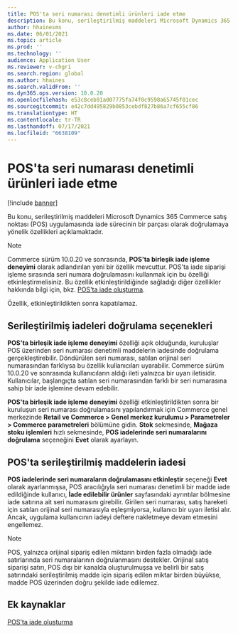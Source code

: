 ```yaml
---
title: POS'ta seri numarası denetimli ürünleri iade etme
description: Bu konu, serileştirilmiş maddeleri Microsoft Dynamics 365 Commerce satış noktası (POS) uygulamasında iade sürecinin bir parçası olarak doğrulamaya yönelik özellikleri açıklamaktadır.
author: hhainesms
ms.date: 06/01/2021
ms.topic: article
ms.prod: ''
ms.technology: ''
audience: Application User
ms.reviewer: v-chgri
ms.search.region: global
ms.author: hhaines
ms.search.validFrom: ''
ms.dyn365.ops.version: 10.0.20
ms.openlocfilehash: e53c8ceb91a007775fa74f0c9598a65745f01cec
ms.sourcegitcommit: e42c7dd495829b0853cebdf827b86a7cf655cf86
ms.translationtype: HT
ms.contentlocale: tr-TR
ms.lasthandoff: 07/17/2021
ms.locfileid: "6638109"
---
```

# <a name="return-serial-numbercontrolled-products-in-pos"></a>POS'ta seri numarası denetimli ürünleri iade etme

[!include [banner](includes/banner.md)]

Bu konu, serileştirilmiş maddeleri Microsoft Dynamics 365 Commerce satış noktası (POS) uygulamasında iade sürecinin bir parçası olarak doğrulamaya yönelik özellikleri açıklamaktadır.

> [!NOTE]
> Commerce sürüm 10.0.20 ve sonrasında, **POS'ta birleşik iade işleme deneyimi** olarak adlandırılan yeni bir özellik mevcuttur. POS'ta iade siparişi işleme sırasında seri numara doğrulamasını kullanmak için bu özelliği etkinleştirmelisiniz. Bu özellik etkinleştirildiğinde sağladığı diğer özellikler hakkında bilgi için, bkz. [POS'ta iade oluşturma](POS-returns.md).
>
> Özellik, etkinleştirildikten sonra kapatılamaz.

## <a name="options-for-validating-serialized-returns"></a>Serileştirilmiş iadeleri doğrulama seçenekleri

**POS'ta birleşik iade işleme deneyimi** özelliği açık olduğunda, kuruluşlar POS üzerinden seri numarası denetimli maddelerin iadesinde doğrulama gerçekleştirebilir. Döndürülen seri numarası, satılan orijinal seri numarasından farklıysa bu özellik kullanıcıları uyarabilir. Commerce sürüm 10.0.20 ve sonrasında kullanıcıların aldığı ileti yalnızca bir uyarı iletisidir. Kullanıcılar, başlangıçta satılan seri numarasından farklı bir seri numarasına sahip bir iade işlemine devam edebilir.

**POS'ta birleşik iade işleme deneyimi** özelliği etkinleştirildikten sonra bir kuruluşun seri numarası doğrulamasını yapılandırmak için Commerce genel merkezinde **Retail ve Commerce \> Genel merkez kurulumu \> Parametreler \> Commerce parametreleri** bölümüne gidin. **Stok** sekmesinde, **Mağaza stoku işlemleri** hızlı sekmesinde, **POS iadelerinde seri numaralarını doğrulama** seçeneğini **Evet** olarak ayarlayın.

## <a name="process-returns-for-serialized-items-in-pos"></a>POS'ta serileştirilmiş maddelerin iadesi

**POS iadelerinde seri numaraların doğrulamasını etkinleştir** seçeneği **Evet** olarak ayarlanmışsa, POS aracılığıyla seri numarası denetimli bir madde iade edildiğinde kullanıcı, **İade edilebilir ürünler** sayfasındaki ayrıntılar bölmesine iade satırına ait seri numarasını girebilir. Girilen seri numarası, satış hareketi için satılan orijinal seri numarasıyla eşleşmiyorsa, kullanıcı bir uyarı iletisi alır. Ancak, uygulama kullanıcının iadeyi deftere nakletmeye devam etmesini engellemez.

> [!NOTE]
> POS, yalnızca orijinal sipariş edilen miktarın birden fazla olmadığı iade satırlarında seri numaralarının doğrulanmasını destekler. Orijinal satış siparişi satırı, POS dışı bir kanalda oluşturulmuşsa ve belirli bir satış satırındaki serileştirilmiş madde için sipariş edilen miktar birden büyükse, madde POS üzerinden doğru şekilde iade edilemez.

## <a name="additional-resources"></a>Ek kaynaklar

[POS'ta iade oluşturma](POS-returns.md)
